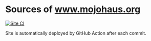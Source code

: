 # Sources of www.mojohaus.org

[![Site CI](https://github.com/mojohaus/mojohaus.github.io/actions/workflows/site.yml/badge.svg)](https://github.com/mojohaus/mojohaus.github.io/actions/workflows/site.yml)

Site is automatically deployed by GitHub Action after each commit.
